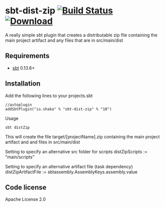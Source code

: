 sbt-dist-zip  [![Build Status](https://travis-ci.org/timt/sbt-dist-zip.png?branch=master)](https://travis-ci.org/timt/sbt-dist-zip) [ ![Download](https://api.bintray.com/packages/timt/repo/sbt-dist-zip/images/download.png) ](https://bintray.com/timt/repo/sbt-dist-zip/_latestVersion)
===========================================================================================================================================================================================================================================================================================
A really simple sbt plugin that creates a distributable zip file containing the main project artifact and any files that are in src/main/dist

Requirements
------------

* [sbt](http://www.scala-sbt.org/0.13/docs/index.html)  0.13.6+

Installation
------------

Add the following lines to your projects.sbt

    //autoplugin
    addSbtPlugin("io.shaka" % "sbt-dist-zip" % "10")

Usage

    sbt distZip
    
This will create the file target/[projectName].zip containing the main project artifact and and files in src/main/dist

Setting to specify an alternative src folder for scripts
    distZipScripts := "main/scripts"

Setting to specify an alternative artifact file (task dependency)
    distZipArtifactFile := sbtassembly.AssemblyKeys.assembly.value

Code license
------------
Apache License 2.0